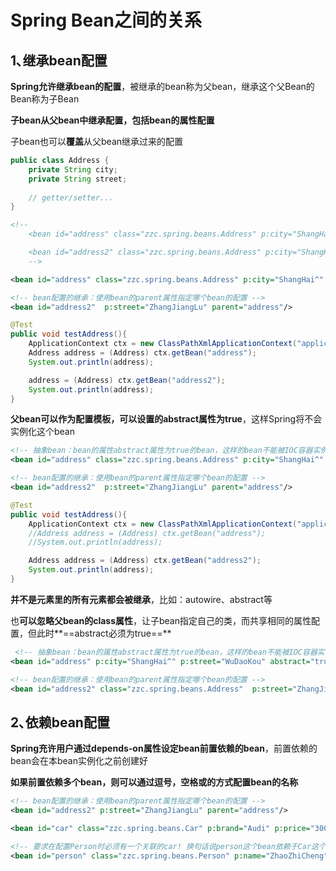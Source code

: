 # Spring Bean之间的关系

## 1､继承bean配置

**Spring允许继承bean的配置**，被继承的bean称为父bean，继承这个父Bean的Bean称为子Bean

**子bean从父bean中继承配置，包括bean的属性配置**

子bean也可以**覆盖**从父bean继承过来的配置

```java
public class Address {
	private String city;
	private String street;
    
    // getter/setter...
}
```

```xml
<!--
    <bean id="address" class="zzc.spring.beans.Address" p:city="ShangHai" p:street="WuDaoKou"/>

    <bean id="address2" class="zzc.spring.beans.Address" p:city="ShangHai" p:street="ZhangJiangLu"/>
    -->

<bean id="address" class="zzc.spring.beans.Address" p:city="ShangHai^" p:street="WuDaoKou"/>

<!-- bean配置的继承：使用bean的parent属性指定哪个bean的配置 -->
<bean id="address2"  p:street="ZhangJiangLu" parent="address"/>
```

```java
@Test
public void testAddress(){
    ApplicationContext ctx = new ClassPathXmlApplicationContext("applicationContext.xml");
    Address address = (Address) ctx.getBean("address");
    System.out.println(address);

    address = (Address) ctx.getBean("address2");
    System.out.println(address);
}
```

**父bean可以作为配置模板，可以设置<bean>的abstract属性为true**，这样Spring将不会实例化这个bean

```xml
<!-- 抽象bean：bean的属性abstract属性为true的bean，这样的bean不能被IOC容器实例化，只用来被继承配置 -->
<bean id="address" class="zzc.spring.beans.Address" p:city="ShangHai^" p:street="WuDaoKou" abstract="true"/>

<!-- bean配置的继承：使用bean的parent属性指定哪个bean的配置 -->
<bean id="address2"  p:street="ZhangJiangLu" parent="address"/>
```

```java
@Test
public void testAddress(){
    ApplicationContext ctx = new ClassPathXmlApplicationContext("applicationContext.xml");
    //Address address = (Address) ctx.getBean("address");
    //System.out.println(address);

    Address address = (Address) ctx.getBean("address2");
    System.out.println(address);
}
```

**并不是<bean>元素里的所有元素都会被继承**，比如：autowire、abstract等

也**可以忽略父bean的class属性**，让子bean指定自己的类，而共享相同的属性配置，但此时**==abstract必须为true==**

```xml
 <!-- 抽象bean：bean的属性abstract属性为true的bean，这样的bean不能被IOC容器实例化，只用来被继承配置，若某一个bean的class属性没有指定，则该bean必须是一个抽象bean -->
<bean id="address" p:city="ShangHai^" p:street="WuDaoKou" abstract="true"/>

<!-- bean配置的继承：使用bean的parent属性指定哪个bean的配置 -->
<bean id="address2" class="zzc.spring.beans.Address"  p:street="ZhangJiangLu" parent="address"/>
```

## 2､依赖bean配置

**Spring充许用户通过depends-on属性设定bean前置依赖的bean**，前置依赖的bean会在本bean实例化之前创建好

**如果前置依赖多个bean，则可以通过逗号，空格或的方式配置bean的名称**

```xml
<!-- bean配置的继承：使用bean的parent属性指定哪个bean的配置 -->
<bean id="address2" p:street="ZhangJiangLu" parent="address"/>

<bean id="car" class="zzc.spring.beans.Car" p:brand="Audi" p:price="300000"/>

<!-- 要求在配置Person时必须有一个关联的car! 换句话说person这个bean依赖于Car这个bean -->
<bean id="person" class="zzc.spring.beans.Person" p:name="ZhaoZhiCheng" p:address-ref="address2" depends-on="car"/>
```

